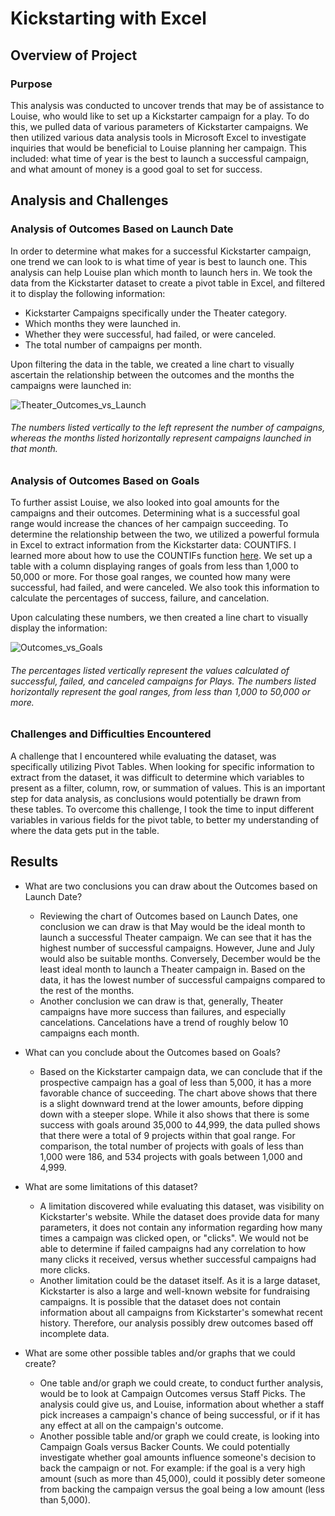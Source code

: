 # Kickstarting with Excel

## Overview of Project

### Purpose
This analysis was conducted to uncover trends that may be of assistance to Louise, who would like to set up a Kickstarter campaign for a play. To do this, we pulled data of various parameters of Kickstarter campaigns. We then utilized various data analysis tools in Microsoft Excel to investigate inquiries that would be beneficial to Louise planning her campaign. This included: what time of year is the best to launch a successful campaign, and what amount of money is a good goal to set for success.

## Analysis and Challenges

### Analysis of Outcomes Based on Launch Date

In order to determine what makes for a successful Kickstarter campaign, one trend we can look to is what time of year is best to launch one. This analysis can help Louise plan which month to launch hers in. We took the data from the Kickstarter dataset to create a pivot table in Excel, and filtered it to display the following information:
- Kickstarter Campaigns specifically under the Theater category.
- Which months they were launched in.
- Whether they were successful, had failed, or were canceled.
- The total number of campaigns per month.

Upon filtering the data in the table, we created a line chart to visually ascertain the relationship between the outcomes and the months the campaigns were launched in:

![Theater_Outcomes_vs_Launch](https://user-images.githubusercontent.com/106129195/173490708-05fca076-f8e6-4e5a-bf50-a132ab894551.png)

###### The numbers listed vertically to the left represent the number of campaigns, whereas the months listed horizontally represent campaigns launched in that month.

### Analysis of Outcomes Based on Goals

To further assist Louise, we also looked into goal amounts for the campaigns and their outcomes. Determining what is a successful goal range would increase the chances of her campaign succeeding. To determine the relationship between the two, we utilized a powerful formula in Excel to extract information from the Kickstarter data: COUNTIFS. I learned more about how to use the COUNTIFs function [here](https://support.microsoft.com/en-us/office/countifs-function-dda3dc6e-f74e-4aee-88bc-aa8c2a866842?ui=en-us&rs=en-us&ad=us). We set up a table with a column displaying ranges of goals from less than 1,000 to 50,000 or more. For those goal ranges, we counted how many were successful, had failed, and were canceled. We also took this information to calculate the percentages of success, failure, and cancelation.

Upon calculating these numbers, we then created a line chart to visually display the information:

![Outcomes_vs_Goals](https://user-images.githubusercontent.com/106129195/173490725-5f073f13-05b3-4e4c-b140-fd929ec6d030.png)

###### The percentages listed vertically represent the values calculated of successful, failed, and canceled campaigns for Plays. The numbers listed horizontally represent the goal ranges, from less than 1,000 to 50,000 or more.

### Challenges and Difficulties Encountered
A challenge that I encountered while evaluating the dataset, was specifically utilizing Pivot Tables. When looking for specific information to extract from the dataset, it was difficult to determine which variables to present as a filter, column, row, or summation of values. This is an important step for data analysis, as conclusions would potentially be drawn from these tables. To overcome this challenge, I took the time to input different variables in various fields for the pivot table, to better my understanding of where the data gets put in the table.

## Results

- What are two conclusions you can draw about the Outcomes based on Launch Date?
  - Reviewing the chart of Outcomes based on Launch Dates, one conclusion we can draw is that May would be the ideal month to launch a successful Theater campaign. We can see that it has the highest number of successful campaigns. However, June and July would also be suitable months. Conversely, December would be the least ideal month to launch a Theater campaign in. Based on the data, it has the lowest number of successful campaigns compared to the rest of the months.
  - Another conclusion we can draw is that, generally, Theater campaigns have more success than failures, and especially cancelations. Cancelations have a trend of roughly below 10 campaigns each month.

- What can you conclude about the Outcomes based on Goals?
  - Based on the Kickstarter campaign data, we can conclude that if the prospective campaign has a goal of less than 5,000, it has a more favorable chance of succeeding. The chart above shows that there is a slight downward trend at the lower amounts, before dipping down with a steeper slope. While it also shows that there is some success with goals around 35,000 to 44,999, the data pulled shows that there were a total of 9 projects within that goal range. For comparison, the total number of projects with goals of less than 1,000 were 186, and 534 projects with goals between 1,000 and 4,999.

- What are some limitations of this dataset?
  - A limitation discovered while evaluating this dataset, was visibility on Kickstarter's website. While the dataset does provide data for many parameters, it does not contain any information regarding how many times a campaign was clicked open, or "clicks". We would not be able to determine if failed campaigns had any correlation to how many clicks it received, versus whether successful campaigns had more clicks.
  - Another limitation could be the dataset itself. As it is a large dataset, Kickstarter is also a large and well-known website for fundraising campaigns. It is possible that the dataset does not contain information about all campaigns from Kickstarter's somewhat recent history. Therefore, our analysis possibly drew outcomes based off incomplete data.

- What are some other possible tables and/or graphs that we could create?
  - One table and/or graph we could create, to conduct further analysis, would be to look at Campaign Outcomes versus Staff Picks. The analysis could give us, and Louise, information about whether a staff pick increases a campaign's chance of being successful, or if it has any effect at all on the campaign's outcome.
  - Another possible table and/or graph we could create, is looking into Campaign Goals versus Backer Counts. We could potentially investigate whether goal amounts influence someone's decision to back the campaign or not. For example: if the goal is a very high amount (such as more than 45,000), could it possibly deter someone from backing the campaign versus the goal being a low amount (less than 5,000).
